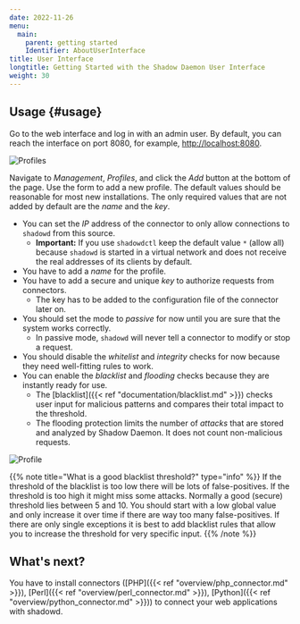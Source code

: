 ```yaml
---
date: 2022-11-26
menu:
  main:
    parent: getting started
    Identifier: AboutUserInterface
title: User Interface
longtitle: Getting Started with the Shadow Daemon User Interface
weight: 30
---
```


## Usage {#usage}

Go to the web interface and log in with an admin user.
By default, you can reach the interface on port 8080, for example, [http://localhost:8080](http://localhost:8080).

<img src="/img/overview/ui_add_profile1.png" title="Profiles" />

Navigate to *Management*, *Profiles*, and click the *Add* button at the bottom of the page.
Use the form to add a new profile.
The default values should be reasonable for most new installations.
The only required values that are not added by default are the *name* and the *key*.

 * You can set the *IP* address of the connector to only allow connections to `shadowd` from this source.
   * **Important:** If you use `shadowdctl` keep the default value `*` (allow all) because `shadowd` is started in a virtual network and does not receive the real addresses of its clients by default.
 * You have to add a *name* for the profile.
 * You have to add a secure and unique *key* to authorize requests from connectors.
   * The key has to be added to the configuration file of the connector later on.
 * You should set the mode to *passive* for now until you are sure that the system works correctly.
   * In passive mode, `shadowd` will never tell a connector to modify or stop a request.
 * You should disable the *whitelist* and *integrity* checks for now because they need well-fitting rules to work.
 * You can enable the *blacklist* and *flooding* checks because they are instantly ready for use.
   * The [blacklist]({{< ref "documentation/blacklist.md" >}}) checks user input for malicious patterns and compares their total impact to the threshold.
   * The flooding protection limits the number of *attacks* that are stored and analyzed by Shadow Daemon. It does not count non-malicious requests.

<img src="/img/overview/ui_add_profile2.png" title="Profile" />

{{% note title="What is a good blacklist threshold?" type="info" %}}
If the threshold of the blacklist is too low there will be lots of false-positives.
If the threshold is too high it might miss some attacks.
Normally a good (secure) threshold lies between 5 and 10.
You should start with a low global value and only increase it over time if there are way too many false-positives.
If there are only single exceptions it is best to add blacklist rules that allow you to increase the threshold for very specific input.
{{% /note %}}

## What's next?

You have to install connectors ([PHP]({{< ref "overview/php_connector.md" >}}), [Perl]({{< ref "overview/perl_connector.md" >}}), [Python]({{< ref "overview/python_connector.md" >}})) to connect your web applications with shadowd.
